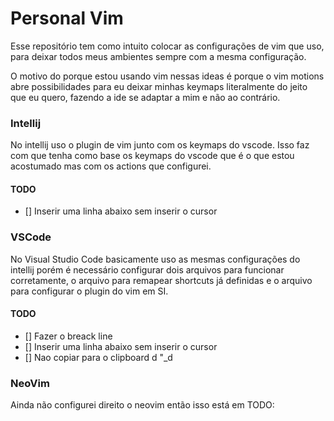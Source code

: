 # Personal Vim

Esse repositório tem como intuito colocar as configurações de vim que uso, para deixar todos meus ambientes sempre com a mesma configuração.


O motivo do porque estou usando vim nessas ideas é porque o vim motions abre possibilidades para eu deixar minhas keymaps literalmente do jeito que eu quero, fazendo a ide se adaptar a mim e não ao contrário. 

### Intellij

No intellij uso o plugin de vim junto com os keymaps do vscode. Isso faz com que tenha como base os keymaps do vscode que é o que estou acostumado mas com os actions que configurei.


#### TODO
- [] Inserir uma linha abaixo sem inserir o cursor 

### VSCode

No Visual Studio Code basicamente uso as mesmas configurações do intellij porém é necessário configurar dois arquivos para funcionar corretamente, o arquivo para remapear shortcuts já definidas e o arquivo para configurar o plugin do vim em SI.

#### TODO
- [] Fazer o breack line 
- [] Inserir uma linha abaixo sem inserir o cursor 
- [] Nao copiar para o clipboard <leader>d "_d


### NeoVim

Ainda não configurei direito o neovim então isso está em TODO: 
